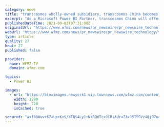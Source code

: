 ```yaml
---
category: news
title: "transcosmos wholly-owned subsidiary, transcosmos China becomes a Microsoft Power BI Partner"
excerpt: "As a Microsoft Power BI Partner, transcosmos China will offer customized digital solutions to each individual client, thereby helping clients make data-driven business decisions. Given the rapid ..."
publishedDateTime: 2021-09-03T07:31:00Z
originalUrl: "https://www.wfmz.com/news/pr_newswire/pr_newswire_technology/transcosmos-wholly-owned-subsidiary-transcosmos-china-becomes-a-microsoft-power-bi-partner/article_3fbbc9f1-51bf-5c55-9934-1d17326424a0.html"
webUrl: "https://www.wfmz.com/news/pr_newswire/pr_newswire_technology/transcosmos-wholly-owned-subsidiary-transcosmos-china-becomes-a-microsoft-power-bi-partner/article_3fbbc9f1-51bf-5c55-9934-1d17326424a0.html"
type: article
quality: 27
heat: 27
published: false

provider:
  name: WFMZ-TV
  domain: wfmz.com

topics:
  - Power BI

images:
  - url: "https://bloximages.newyork1.vip.townnews.com/wfmz.com/content/tncms/custom/image/b9818ac0-ee9a-11e9-8e9f-a3b831b71481.jpg"
    width: 1280
    height: 720
    isCached: true

secured: "axf83Wvvr67aLp+KxS/bTQS4Ly1+NtRQnTcxOCBiAUraZ3xD5I5GVz4Qj9ZocYYXTRo6UcuybpvdtwEx0LAQ+b3pFKHtwE9pfoO6cX/yK9l30jz5H4WVyVIF2rMjylTCxXYqXhbWLr1wZI1zST5Mb6gAZVwhm4HB4klkYXHUzMnV2wSl6AL0X4Uq4/U3rkHT5aLpW1+uQsPQQKgmEdXXnwZ/uumuH7pZsk2NrIksykXHt9Wa47rt1/+xB4rYDOTVcGIG7HkSYDjv+tErMTbLqnhXjJlDqXhdrFvAzDJwr6ghCg5lVTl0AxvGwHI5l7OxnIhO3qT3E87VCEzL23QPYtG31BmpNBlf37ssUV4dKew=;0cYKIPUETJIFf9n2V9dTZQ=="
---
```


